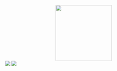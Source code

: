 <div align="center">
  <a href="https://github.com/motawallison">
  <img height="180em" src="https://github-readme-stats.vercel.app/api?username=motawallison&show_icons=true&theme=dark&include_all_commits=true&count_private=true"/>
</div>

<div> 
  <a href = "wmotadev@gmail.com"><img src="https://img.shields.io/badge/-Gmail-%23333?style=for-the-badge&logo=gmail&logoColor=white" target="_blank"></a>
  <a href="https://www.linkedin.com/in/wallison-mota-b84a7b12a/" target="_blank"><img src="https://img.shields.io/badge/-LinkedIn-%230077B5?style=for-the-badge&logo=linkedin&logoColor=white" target="_blank"></a> 
 
</div>
